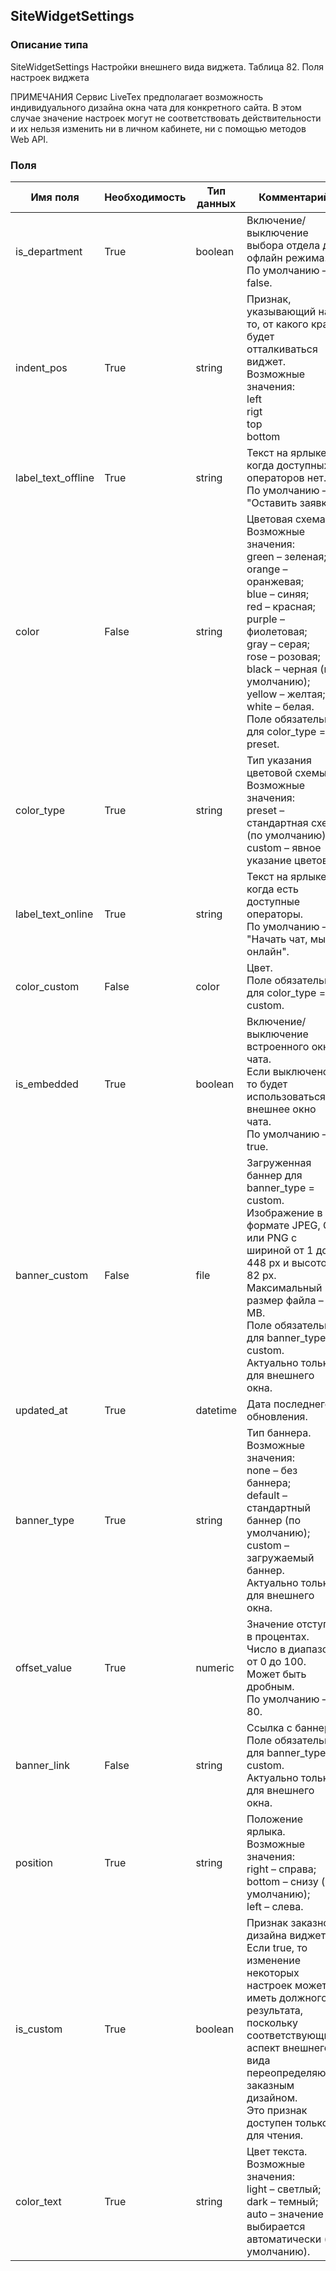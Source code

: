 
## SiteWidgetSettings

### Описание типа
SiteWidgetSettings
Настройки внешнего вида виджета.
Таблица 82. Поля настроек виджета

ПРИМЕЧАНИЯ
Сервис LiveTex предполагает возможность индивидуального дизайна окна чата для конкретного сайта. В этом случае значение настроек могут не соответствовать действительности и их нельзя изменить ни в личном кабинете, ни с помощью методов Web API.

### Поля

| Имя поля | Необходимость | Тип данных | Комментарий |
|---|---|---|---|
|is_department|True|boolean|Включение/выключение выбора отдела для офлайн режима.<br/>По умолчанию – false.<br/>|
|indent_pos|True|string|Признак, указывающий на то, от какого края будет отталкиваться виджет.<br/>Возможные значения:<br/>left<br/>rigt<br/>top<br/>bottom<br/>|
|label_text_offline|True|string|Текст на ярлыке, когда доступных операторов нет.<br/>По умолчанию – "Оставить заявку".<br/>|
|color|False|string|Цветовая схема.<br/>Возможные значения:<br/>green – зеленая;<br/>orange – оранжевая;<br/>blue – синяя;<br/>red – красная;<br/>purple – фиолетовая;<br/>gray – серая;<br/>rose – розовая;<br/>black – черная (по умолчанию);<br/>yellow – желтая;<br/>white – белая.<br/>Поле обязательно для color_type = preset.<br/>|
|color_type|True|string|Тип указания цветовой схемы.<br/>Возможные значения:<br/>preset – стандартная схема (по умолчанию);<br/>custom – явное указание цветов.<br/>|
|label_text_online|True|string|Текст на ярлыке, когда есть доступные операторы.<br/>По умолчанию – "Начать чат, мы онлайн".<br/>|
|color_custom|False|color|Цвет.<br/>Поле обязательно для color_type = custom.<br/>|
|is_embedded|True|boolean|Включение/выключение встроенного окна чата.<br/>Если выключено, то будет использоваться внешнее окно чата.<br/>По умолчанию – true.<br/>|
|banner_custom|False|file|Загруженная баннер для banner_type = custom.<br/>Изображение в формате JPEG, GIF или PNG с шириной от 1 до 448 px и высотой 82 px.<br/>Максимальный размер файла – 2 MB.<br/>Поле обязательно для banner_type = custom.<br/>Актуально только для внешнего окна.<br/>|
|updated_at|True|datetime|Дата последнего обновления.<br/>|
|banner_type|True|string|Тип баннера.<br/>Возможные значения:<br/>none – без баннера;<br/>default – стандартный баннер (по умолчанию);<br/>custom – загружаемый баннер.<br/>Актуально только для внешнего окна.<br/>|
|offset_value|True|numeric|Значение отступа в процентах.<br/>Число в диапазоне от 0 до 100. Может быть дробным.<br/>По умолчанию – 80.<br/>|
|banner_link|False|string|Ссылка с баннера.<br/>Поле обязательно для banner_type = custom.<br/>Актуально только для внешнего окна.<br/>|
|position|True|string|Положение ярлыка.<br/>Возможные значения:<br/>right – справа;<br/>bottom – снизу (по умолчанию);<br/>left – слева.<br/>|
|is_custom|True|boolean|Признак заказного дизайна виджета.<br/>Если true, то изменение некоторых настроек может не иметь должного результата, поскольку соответствующий аспект внешнего вида переопределяются заказным дизайном.<br/>Это признак доступен только для чтения.<br/>|
|color_text|True|string|Цвет текста.<br/>Возможные значения:<br/>light – светлый;<br/>dark – темный;<br/>auto – значение выбирается автоматически (по умолчанию). <br/>|
